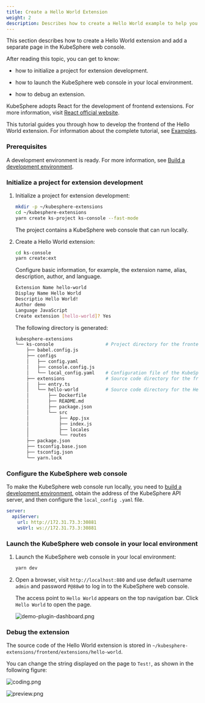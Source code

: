 ```yaml
---
title: Create a Hello World Extension
weight: 2
description: Describes how to create a Hello World example to help you understand the development process of extensions.
---
```


This section describes how to create a Hello World extension and add a separate page in the KubeSphere web console.

After reading this topic, you can get to know:

* how to initialize a project for extension development.

* how to launch the KubeSphere web console in your local environment.

* how to debug an extension.

KubeSphere adopts React for the development of frontend extensions. For more information, visit [React official website](https://reactjs.org).

This tutorial guides you through how to develop the frontend of the Hello World extension. For information about the complete tutorial, see [Examples](../../examples).

### Prerequisites

A development environment is ready. For more information, see [Build a development environment](../../quickstart/prepare-development-environment/).

### Initialize a project for extension development

1. Initialize a project for extension development:

   ```bash
   mkdir -p ~/kubesphere-extensions
   cd ~/kubesphere-extensions
   yarn create ks-project ks-console --fast-mode
   ```

   The project contains a KubeSphere web console that can run locally.

2. Create a Hello World extension:

   ```bash
   cd ks-console
   yarn create:ext
   ```

   Configure basic information, for example, the extension name, alias, description, author, and language.

   ```bash
   Extension Name hello-world
   Display Name Hello World
   Descriptio Hello World!
   Author demo
   Language JavaScript
   Create extension [hello-world]? Yes
   ```

   The following directory is generated:

   ```bash
   kubesphere-extensions          
   └── ks-console                   # Project directory for the frontend extension
       ├── babel.config.js
       ├── configs
       │   ├── config.yaml
       │   ├── console.config.js
       │   └── local_config.yaml    # Configuration file of the KubeSphere web console
       ├── extensions               # Source code directory for the frontend extension
       │   ├── entry.ts
       │   └── hello-world          # Source code directory for the Hello World extension
       │       ├── Dockerfile
       │       ├── README.md
       │       ├── package.json
       │       └── src
       │           ├── App.jsx
       │           ├── index.js
       │           ├── locales
       │           └── routes
       ├── package.json
       ├── tsconfig.base.json
       ├── tsconfig.json
       └── yarn.lock
   ```


### Configure the KubeSphere web console

To make the KubeSphere web console run locally, you need to [build a development environment](../prepare-development-environment/), obtain the address of the KubeSphere API server, and then configure the `local_config .yaml` file.

```yaml
server:
  apiServer:
    url: http://172.31.73.3:30881
    wsUrl: ws://172.31.73.3:30881
```


### Launch the KubeSphere web console in your local environment

1. Launch the KubeSphere web console in your local environment:

   ```bash
   yarn dev
   ```

2. Open a browser, visit `http://localhost:880` and use default username `admin` and password `P@88w0` to log in to the KubeSphere web console.

   The access point to `Hello World` appears on the top navigation bar. Click `Hello World` to open the page.

   ![demo-plugin-dashboard.png](./hello-world-extension-dashboard.png?width=1080px)

### Debug the extension

The source code of the Hello World extension is stored in `~/kubesphere-extensions/frontend/extensions/hello-world`.

You can change the string displayed on the page to `Test!`, as shown in the following figure:

![coding.png](./coding.png?width=1080px)

![preview.png](./preview.png?width=1080px)
